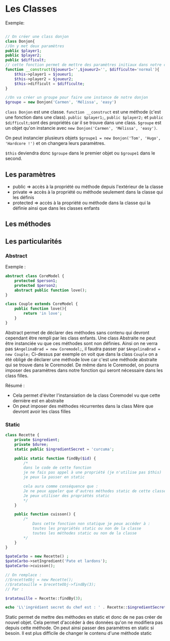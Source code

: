 # Les Classes

Exemple:

```php

// On créer une class donjon
class Donjon{
//On y met deux paramètres
public $player1;
public $player2;
public $difficult;
// cette fonction permet de mettre des paramètres initiaux dans notre class
function __construct($joueur1='',$joueur2='', $difficulte='normal'){
    $this->player1 = $joueur1;
    $this->player2 = $joueur2;
    $this->difficult = $difficulte;
}

//On va créer un groupe pour faire une instance de notre donjon
$groupe = new Donjon('Carmen', 'Mélissa', 'easy')
```

`class Donjon` est une classe.
`function __construct` est une méthode (c'est une fonction dans une class).
`public $player1;`, `public $player2;` et  `public $difficult;`sont des propriétés car il se trouve dans une class.
`$groupe` est un objet qu'on instancie avec `new Donjon('Carmen', 'Mélissa', 'easy')`.

On peut instancier plusieurs objets `$groupe1 = new Donjon('Tom', 'Hugo', 'Hardcore !')` et on changera leurs paramètres.

`$this` deviendra donc `$groupe` dans le premier objet ou `$groupe1` dans le second.


## Les paramètres

- public => accès à la propriété ou méthode depuis l'extérieur de la classe
- private => accès à la propriété ou méthode seulement dans la classe qui les définis
- protected => accès à la propriété ou méthode dans la classe qui la définie ainsi que dans les classes enfants

## Les méthodes

## Les particularités

### Abstract

Exemple :

```php
abstract class CoreModel {
    protected $person1;
    protected $person2;
    abstract public function love();
}

class Couple extends CoreModel {
    public function love(){
        return 'in love';
    }
}
```

Abstract permet de déclarer des méthodes sans contenu qui devront cependant être rempli par les class enfants. Une class Abstraite ne peut être instanciée vu que ces méthodes sont non définies. Ainsi on ne verra pas `$AngelinaBrad = new Coremodel;`, il faudra passer par `$AngelinaBrad = new Couple;`
Ci-dessus par exemple on voit que dans la class `Couple` on a été obligé de déclarer une méthode love car c'est une méthode abstraite qui se trouve dans le Coremodel.
De même dans le Coremodel, on pourra imposer des paramètres dans notre fonction qui seront nécessaire dans les class filles.

Résumé :

- Cela permet d'éviter l'instansiation de la class Coremodel vu que cette dernière est en abstraite
- On peut imposer des méthodes récurrentes dans la class Mère que devront avoir les class filles

### Static

```php
class Recette {
    private $ingredient;
    private $duree;
    static public $ingredientSecret = 'curcuma';

    public static function findBy($id) {
        /*
        dans le code de cette fonction 
        je ne fais pas appel à une propriété (je n'utilise pas $this)
        je peux la passer en static

        cela aura comme conséquence que : 
        Je ne peux appeler que d'autres méthodes static de cette classe
        Je peux utiliser des propriétés static
        */
    }

    public function cuisson() {
        /*
            Dans cette fonction non statique je peux accéder à :
            toutes les propriétés static ou non de la classe
            toutes les méthodes static ou non de la classe
        */
    }
}

$pateCarbo = new Recette() ;
$pateCarbo->setIngredient('Pate et lardons');
$pateCarbo->cuisson();

// On remplace :
//$recetteObj = new Recette();
//$ratatouille = $recetteObj->findBy(3);
// Par :

$ratatouille = Recette::findBy(3);

echo 'L\'ingrédient secret du chef est : ' . Recette::$ingredientSecret;


```

Static permet de mettre des méthodes en static et donc de ne pas créer de nouvel objet. Cela permet d'accéder à des données qu'on ne modifiera pas depuis cette méthode.
On peut ainsi passer des paramètres en static si besoin.
Il est plus difficile de changer le contenu d'une méthode static 